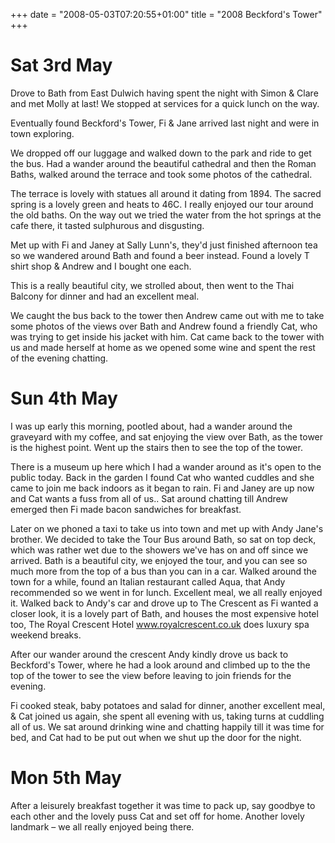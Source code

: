 +++
date = "2008-05-03T07:20:55+01:00"
title = "2008 Beckford's Tower"
+++

Sat 3rd May
=
Drove to Bath from East Dulwich having spent the night with Simon & Clare and met Molly at last! We stopped at services for a quick lunch on the way.

Eventually found Beckford's Tower, Fi & Jane arrived last night and were in town exploring.

We dropped off our luggage and walked down to the park and ride to get the bus. Had a wander around the beautiful cathedral and then the Roman Baths, walked around the terrace and took some photos of the cathedral.

The terrace is lovely with statues all around it dating from 1894. The sacred spring is a lovely green and heats to 46C. I really enjoyed our tour around the old baths. On the way out we tried the water from the hot springs at the cafe there, it tasted sulphurous and disgusting.

Met up with Fi and Janey at Sally Lunn's, they'd just finished afternoon tea so we wandered around Bath and found a beer instead. Found a lovely T shirt shop & Andrew and I bought one each.

This is a really beautiful city, we strolled about, then went to the Thai Balcony for dinner and had an excellent meal.

We caught the bus back to the tower then Andrew came out with me to take some photos of the views over Bath and Andrew found a friendly Cat, who was trying to get inside his jacket with him. Cat came back to the tower with us and made herself at home as we opened some wine and spent the rest of the evening chatting.

Sun 4th May
=
I was up early this morning, pootled about, had a wander around the graveyard with my coffee, and sat enjoying the view over Bath, as the tower is the highest point. Went up the stairs then to see the top of the tower.

There is a museum up here which I had a wander around as it's open to the public today. Back in the garden I found Cat who wanted cuddles and she came to join me back indoors as it began to rain. Fi and Janey are up now and Cat wants a fuss from all of us.. Sat around chatting till Andrew emerged then Fi made bacon sandwiches for breakfast.

Later on we phoned a taxi to take us into town and met up with Andy Jane's brother. We decided to take the Tour Bus around Bath, so sat on top deck, which was rather wet due to the showers we've has on and off since we arrived. Bath is a beautiful city, we enjoyed the tour, and you can see so much more from the top of a bus than you can in a car. Walked around the town for a while, found an Italian restaurant called Aqua, that Andy recommended so we went in for lunch. Excellent meal, we all really enjoyed it. Walked back to Andy's car and drove up to The Crescent as Fi wanted a closer look, it is a lovely part of Bath, and houses the most expensive hotel too, The Royal Crescent Hotel www.royalcrescent.co.uk does luxury spa weekend breaks.

After our wander around the crescent Andy kindly drove us back to Beckford's Tower, where he had a look around and climbed up to the the top of the tower to see the view before leaving to join friends for the evening.

Fi cooked steak, baby potatoes and salad for dinner, another excellent meal, & Cat joined us again, she spent all evening with us, taking turns at cuddling all of us. We sat around drinking wine and chatting happily till it was time for bed, and Cat had to be put out when we shut up the door for the night.

Mon 5th May
=
After a leisurely breakfast together it was time to pack up, say goodbye to each other and the lovely puss Cat and set off for home. Another lovely landmark – we all really enjoyed being there.
